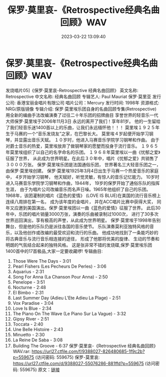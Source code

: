 ﻿---
title: 保罗·莫里哀-《Retrospective经典名曲回顾》WAV
date: 2023-03-22 13:09:40
categories: 古典音乐、新世纪、纯音雅乐
tags: 纯音雅乐
---
# 保罗·莫里哀-《Retrospective经典名曲回顾》WAV

发烧唱片05]《保罗·莫里哀-Retrospective 经典名曲回顾》
英文名称: Retrospective
中文名称: 经典名曲回顾
专辑艺人: Paul Mauriat 保罗·莫里亚
发行公司: 香港宝丽金唱片有限公司
唱片公司：Mercury
发行时间: 1998年
资源格式: NRG/原版镜像
专辑介绍:
保罗·莫里埃乐团自身的名曲回顾专集(Retrospective)
用全新的编曲手法改编演奏了过往二十年乐团的招牌曲目
享誉世界的轻音乐一代大师保罗·莫里埃于2006年11月3日
永远的离开了我们！享年81岁。
他的一生留给了我们轻音乐迷1400首以上的乐曲，让我们永远缅怀他！！！
莫里埃１９２５年生于马赛的一个“音乐发烧友”之家，在巴黎长大。
莫里埃４岁起便开始学习钢琴，并显露出音乐天赋。
１０岁时，他进入马赛音乐学院学习钢琴和作曲。
由于对爵士音乐的热爱，莫里埃放弃了做钢琴家的愿朢而投身于流行音乐。
１９６５年莫里埃组织了以自己的名字命名的乐团。
１９６８年莫里埃以一曲《忧郁之爱》征服了世界，
从此成为世界明星。在此后３０年中，唱片《忧郁之爱》共销售了３０００万张。
保罗·莫里埃乐团是法国通俗乐团，
世界著名三大轻音乐团之一，由保罗·莫里埃创建。
保罗·莫里埃1925年3月4日出生于马赛一个热爱音乐的家庭中，
4岁开始学习钢琴， 他天赋好，听觉灵敏，有惊人的音乐记忆能力。
10岁时进入马赛音乐学院学习钢琴和作曲，1944年，
19岁的保罗开始了通俗乐队的指挥生涯，
由于为唱片公司改编音乐而名声日噪。1965年他组织了自己的乐团。
1968年，该团灌制的唱片《蓝色的爱情》
(LOVE IS BLUE)在美国的流行音乐榜上连续八周排在第一名，
成为该年度的金唱片， 并在ACC唱片比赛中获得大奖，
同年又应邀到美国演出。保罗·莫里埃团以一曲《蓝色的爱情》征服了世界。
此后30年中，乐团的唱片销量3000万张，演奏的乐曲被录制过1000次，
进行了30多次世界巡回演出，享有极高的声誉，从此成为世界明星。
保罗·莫里埃于1998年告别舞台，但是他的乐队仍是派往各国的音乐使节。
乐队演奏莫利亚独特风格的音乐，以及他创作或改编的最受欢迎和流行的乐曲。
他成功地找到了一条能巧妙的将古典音乐与流行音乐相连接的途径，
形成了他那将优美的旋律、
生动的节奏和明朗的气氛结合起来的独特风格。
这是张非常不错的发烧碟,保罗·莫里埃乐团1400首中的17首极品,大家一定要收藏啰!
专辑曲目:
01. Those Were The Days - 3:01
02. Pearl Fishers (Les Pecheurs De Perles) - 3:06
03. Aquarius - 2:31
04. Song For Anna (La Chanson Pour Anna) - 2:50
05. Penelope - 3:51
06. Nocturne - 2:48
07. El Bimbo - 2:31
08. Last Summer Day (Adieu L'Ete Adieu La Plage) - 2:51
09. Vox Paradise - 3:04
10. Love Is Blue - 2:34
11. The Piano On The Wave (Le Piano Sur La Vague) - 3:32
12. Gipsy River - 2:51
13. Toccata - 2:40
14. Une Belle Histoire - 2:43
15. Minuetto - 2:30
16. La Reine De Saba - 3:08
17. Building The Groove - 6:37
保罗·莫里哀-《Retrospective 经典名曲回顾》WAV.rar: https://url27.ctfile.com/f/9388027-826480685-1f9c2b?p=559675
(访问密码: 559675)
保罗-莫里哀: https://url27.ctfile.com/d/9388027-55076286-881ffd?p=559675
(访问密码: 559675)
原文：[链接](https://blog.sina.com.cn/s/blog_1647c7e760103112z.html)